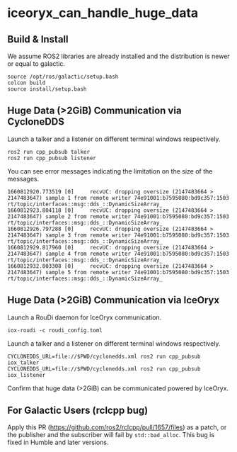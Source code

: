 # iceoryx_can_handle_huge_data
## Build & Install
We assume ROS2 libraries are already installed and the distribution is newer or equal to galactic.
```
source /opt/ros/galactic/setup.bash
colcon build
source install/setup.bash
```

## Huge Data (>2GiB) Communication via CycloneDDS
Launch a talker and a listener on different terminal windows respectively. 
```
ros2 run cpp_pubsub talker
ros2 run cpp_pubsub listener
```
You can see error messages indicating the limitation on the size of the messages.
```
1660812920.773519 [0]     recvUC: dropping oversize (2147483664 > 2147483647) sample 1 from remote writer 74e91001:b7595080:bd9c357:1503 rt/topic/interfaces::msg::dds_::DynamicSizeArray_
1660812923.804118 [0]     recvUC: dropping oversize (2147483664 > 2147483647) sample 2 from remote writer 74e91001:b7595080:bd9c357:1503 rt/topic/interfaces::msg::dds_::DynamicSizeArray_
1660812926.797288 [0]     recvUC: dropping oversize (2147483664 > 2147483647) sample 3 from remote writer 74e91001:b7595080:bd9c357:1503 rt/topic/interfaces::msg::dds_::DynamicSizeArray_
1660812929.817960 [0]     recvUC: dropping oversize (2147483664 > 2147483647) sample 4 from remote writer 74e91001:b7595080:bd9c357:1503 rt/topic/interfaces::msg::dds_::DynamicSizeArray_
1660812932.803308 [0]     recvUC: dropping oversize (2147483664 > 2147483647) sample 5 from remote writer 74e91001:b7595080:bd9c357:1503 rt/topic/interfaces::msg::dds_::DynamicSizeArray_
```

## Huge Data (>2GiB) Communication via IceOryx
Launch a RouDi daemon for IceOryx communication.
```
iox-roudi -c roudi_config.toml
```
Launch a talker and a listener on different terminal windows respectively.
```
CYCLONEDDS_URL=file://$PWD/cyclonedds.xml ros2 run cpp_pubsub iox_talker
CYCLONEDDS_URL=file://$PWD/cyclonedds.xml ros2 run cpp_pubsub iox_listener
```
Confirm that huge data (>2GiB) can be communicated powered by IceOryx.

## For Galactic Users (rclcpp bug)
Apply this PR (https://github.com/ros2/rclcpp/pull/1657/files) as a patch, or the publisher and the subscriber will fail by `std::bad_alloc`.
This bug is fixed in Humble and later versions.
